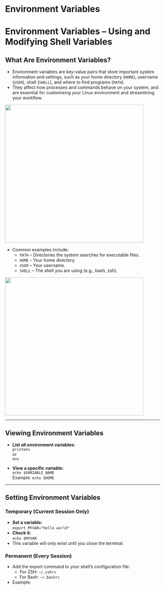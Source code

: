 # Environment Variables









# Environment Variables – Using and Modifying Shell Variables

## What Are Environment Variables?

- Environment variables are key-value pairs that store important system information and settings, such as your home directory (`HOME`), username (`USER`), shell (`SHELL`), and where to find programs (`PATH`).
- They affect how processes and commands behave on your system, and are essential for customising your Linux environment and streamlining your workflow.

<img src="https://github.com/user-attachments/assets/2db4cf31-91fc-48c4-87bc-23803fe1c993" width="450" />


- Common examples include:
  - `PATH` – Directories the system searches for executable files.
  - `HOME` – Your home directory.
  - `USER` – Your username.
  - `SHELL` – The shell you are using (e.g., bash, zsh).


<img src="https://github.com/user-attachments/assets/8ce4b166-1918-4ec2-9f69-c3f588efde6b" width="450" />

---

## Viewing Environment Variables

- **List all environment variables:**  
  `printenv`  
  or  
  `env`

- **View a specific variable:**  
  `echo $VARIABLE_NAME`  
  Example: `echo $HOME`

---

## Setting Environment Variables

### Temporary (Current Session Only)

- **Set a variable:**  
  `export MYVAR="hello world"`
- **Check it:**  
  `echo $MYVAR`
- This variable will only exist until you close the terminal.

### Permanent (Every Session)

- Add the export command to your shell’s configuration file:
  - For ZSH: `~/.zshrc`
  - For Bash: `~/.bashrc`
- Example:
